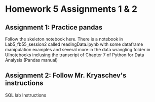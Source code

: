 # Homework 5 Assignments 1 & 2

## Assignment 1: Practice pandas
Follow the skeleton notebook here. There is a notebook in Lab5_fb55_session2 called readingData.ipynb with some dataframe manipulation examples and several more in the data wrangling folder in UInotebooks inclusing the transcript of Chapter 7 of Python for Data Analysis (Pandas manual)


## Assignment 2: Follow Mr. Kryaschev's instructions
SQL lab Instructions

